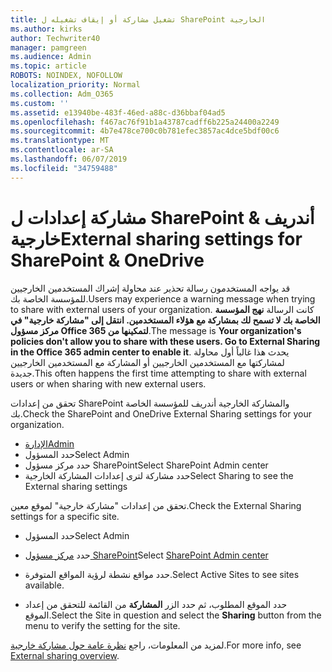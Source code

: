 ```yaml
---
title: تشغيل مشاركة أو إيقاف تشغيله ل SharePoint الخارجية
ms.author: kirks
author: Techwriter40
manager: pamgreen
ms.audience: Admin
ms.topic: article
ROBOTS: NOINDEX, NOFOLLOW
localization_priority: Normal
ms.collection: Adm_O365
ms.custom: ''
ms.assetid: e13940be-483f-46ed-a88c-d36bbaf04ad5
ms.openlocfilehash: f467ac76f91b1a43787cadff6b225a24400a2249
ms.sourcegitcommit: 4b7e478ce700c0b781efec3857ac4dce5bdf00c6
ms.translationtype: MT
ms.contentlocale: ar-SA
ms.lasthandoff: 06/07/2019
ms.locfileid: "34759488"
---
```

# <a name="external-sharing-settings-for-sharepoint--onedrive"></a><span data-ttu-id="21a5e-102">مشاركة إعدادات ل SharePoint & أندريف خارجية</span><span class="sxs-lookup"><span data-stu-id="21a5e-102">External sharing settings for SharePoint & OneDrive</span></span>

<span data-ttu-id="21a5e-103">قد يواجه المستخدمون رسالة تحذير عند محاولة إشراك المستخدمين الخارجيين للمؤسسة الخاصة بك.</span><span class="sxs-lookup"><span data-stu-id="21a5e-103">Users may experience a warning message when trying to share with external users of your organization.</span></span> <span data-ttu-id="21a5e-104">كانت الرسالة **نهج المؤسسة الخاصة بك لا تسمح لك بمشاركة مع هؤلاء المستخدمين. انتقل إلى "مشاركة خارجية" في مركز مسؤول Office 365 لتمكينها من**.</span><span class="sxs-lookup"><span data-stu-id="21a5e-104">The message is **Your organization's policies don't allow you to share with these users. Go to External Sharing in the Office 365 admin center to enable it**.</span></span> <span data-ttu-id="21a5e-105">يحدث هذا غالباً أول محاولة لمشاركتها مع المستخدمين الخارجيين أو المشاركة مع المستخدمين الخارجيين جديدة.</span><span class="sxs-lookup"><span data-stu-id="21a5e-105">This often happens the first time attempting to share with external users or when sharing with new external users.</span></span>

<span data-ttu-id="21a5e-106">تحقق من إعدادات SharePoint والمشاركة الخارجية أندريف للمؤسسة الخاصة بك.</span><span class="sxs-lookup"><span data-stu-id="21a5e-106">Check the SharePoint and OneDrive External Sharing settings for your organization.</span></span>

- [<span data-ttu-id="21a5e-107">الإدارة</span><span class="sxs-lookup"><span data-stu-id="21a5e-107">Admin</span></span>](https://admin.microsoft.com/AdminPortal/Home#/homepage">https://admin.microsoft.com/)
- <span data-ttu-id="21a5e-108">حدد المسؤول</span><span class="sxs-lookup"><span data-stu-id="21a5e-108">Select Admin</span></span>
- <span data-ttu-id="21a5e-109">حدد مركز مسؤول SharePoint</span><span class="sxs-lookup"><span data-stu-id="21a5e-109">Select SharePoint Admin center</span></span>
- <span data-ttu-id="21a5e-110">حدد مشاركة لترى إعدادات المشاركة الخارجية</span><span class="sxs-lookup"><span data-stu-id="21a5e-110">Select Sharing to see the External sharing settings</span></span>

<span data-ttu-id="21a5e-111">تحقق من إعدادات "مشاركة خارجية" لموقع معين.</span><span class="sxs-lookup"><span data-stu-id="21a5e-111">Check the External Sharing settings for a specific site.</span></span>

- <span data-ttu-id="21a5e-112">حدد المسؤول</span><span class="sxs-lookup"><span data-stu-id="21a5e-112">Select Admin</span></span>

- <span data-ttu-id="21a5e-113">حدد [مركز مسؤول SharePoint](https://admin.microsoft.com/AdminPortal/Home#/homepage">https://admin.microsoft.com/)</span><span class="sxs-lookup"><span data-stu-id="21a5e-113">Select [SharePoint Admin center](https://admin.microsoft.com/AdminPortal/Home#/homepage">https://admin.microsoft.com/)</span></span>

- <span data-ttu-id="21a5e-114">حدد مواقع نشطة لرؤية المواقع المتوفرة.</span><span class="sxs-lookup"><span data-stu-id="21a5e-114">Select Active Sites to see sites available.</span></span>
- <span data-ttu-id="21a5e-115">حدد الموقع المطلوب، ثم حدد الزر **المشاركة** من القائمة للتحقق من إعداد الموقع.</span><span class="sxs-lookup"><span data-stu-id="21a5e-115">Select the Site in question and select the **Sharing** button from the menu to verify the setting for the site.</span></span>

<span data-ttu-id="21a5e-116">لمزيد من المعلومات، راجع [نظرة عامة حول مشاركة خارجية](https://docs.microsoft.com/sharepoint/external-sharing-overview).</span><span class="sxs-lookup"><span data-stu-id="21a5e-116">For more info, see [External sharing overview](https://docs.microsoft.com/sharepoint/external-sharing-overview).</span></span>